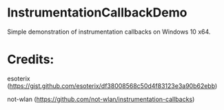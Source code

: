 # InstrumentationCallbackDemo
Simple demonstration of instrumentation callbacks on Windows 10 x64.

# Credits:
esoterix (https://gist.github.com/esoterix/df38008568c50d4f83123e3a90b62ebb)

not-wlan (https://github.com/not-wlan/instrumentation-callbacks)
